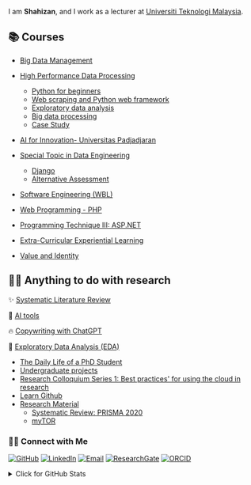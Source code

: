 
I am  __Shahizan__, and I work as a lecturer at [Universiti Teknologi Malaysia](https://www.utm.my).

## 📚 Courses
- [Big Data Management](https://github.com/drshahizan/BDM)
- [High Performance Data Processing](https://github.com/drshahizan/HPDP)
  -   [Python for beginners](https://github.com/drshahizan/python-tutorial)
  -   [Web scraping and Python web framework](https://github.com/drshahizan/python-web)
  -   [Exploratory data analysis](https://github.com/drshahizan/Python_EDA)
  -   [Big data processing](https://github.com/drshahizan/Python-big-data)
  -   [Case Study](https://github.com/drshahizan/python-tutorial/blob/main/case-study.md)
- [AI for Innovation- Universitas Padjadjaran](https://github.com/drshahizan/AI-Innovation)
- [Special Topic in Data Engineering](https://github.com/drshahizan/special-topic-data-engineering)
  -   [Django](https://github.com/drshahizan/learn-django)
  -   [Alternative Assessment](https://github.com/drshahizan/SECP3843)

- [Software Engineering (WBL)](https://github.com/drshahizan/software-engineering)
- [Web Programming - PHP](https://github.com/drshahizan/learn-php)
- [Programming Technique III: ASP.NET](https://github.com/drshahizan/learn-aspnet)
- [Extra-Curricular Experiential Learning](https://github.com/drshahizan/courses/blob/main/UKQT3001/readme.md)
- [Value and Identity](https://github.com/drshahizan/courses/blob/main/ULRS1012/readme.md)

## 👨‍💻 Anything to do with research
✨ [Systematic Literature Review](https://drshahizan.gitbook.io/slr/)

📘 [AI tools](https://drshahizan.gitbook.io/ai-tools/)

🔥 [Copywriting with ChatGPT](https://drshahizan.gitbook.io/copywriting-chatgpt/)

📕 [Exploratory Data Analysis (EDA)](https://drshahizan.gitbook.io/eda1/)


- [The Daily Life of a PhD Student](https://github.com/drshahizan/phd)
- [Undergraduate projects](https://github.com/drshahizan/undergraduate-project)
- [Research Colloquium Series 1: Best practices' for using the cloud in research](https://github.com/drshahizan/learn-github)
- [Learn Github](https://github.com/drshahizan/learn-github)
- [Research Material](https://github.com/drshahizan/research-material)
  -   [Systematic Review: PRISMA 2020](https://github.com/drshahizan/research-material/tree/main/SLR)
  -   [myTOR](https://github.com/drshahizan/myTOR)

### 🙌🏻 Connect with Me
<p align="left">
    <a href="https://github.com/drshahizan" target="_blank"><img alt="GitHub" src="https://img.shields.io/badge/-@drshahizan-181717?style=flat-square&logo=GitHub&logoColor=white"></a>
    <a href="https://www.linkedin.com/in/drshahizan" target="_blank"><img alt="LinkedIn" src="https://img.shields.io/badge/-drshahizan-blue?style=flat-square&logo=Linkedin&logoColor=white&link=https://www.linkedin.com/in/drshahizan/"></a>
    <a href="mailto:shahizan@utm.my" target="_blank"><img alt="Email" src="https://img.shields.io/badge/-shahizan@utm.my-c14438?style=flat-square&logo=Gmail&logoColor=white&link=mailto:shahizan@utm.my.com"></a>
    <a href="https://www.researchgate.net/profile/Mohd-Othman-28" target="_blank"><img alt="ResearchGate" src="https://img.shields.io/badge/-ResearchGate-00CCBB?style=flat-square&logo=ResearchGate&logoColor=white"></a>
    <a href="https://orcid.org/0000-0003-4261-1873" target="_blank"><img alt="ORCID" src="https://img.shields.io/badge/-ORCID-A6CE39?style=flat-square&logo=ORCID&logoColor=white"></a>
</p>
  

<details>
<summary>Click for GitHub Stats</summary>
<p align="left">
    <img alt = "GitHub Stats" src="https://github-readme-stats.vercel.app/api?username=drshahizan&show_icons=true&hide=issues&icon_color=000000&hide_border=true&title_color=5391FE&text_color=555">
    <br>
    <img alt = "Top Language" src="https://github-readme-stats.vercel.app/api/top-langs/?username=drshahizan&hide=html,&hide_border=true&title_color=5391FE&text_color=555"
</p>
  
  ![Follower Badge](https://img.shields.io/github/followers/drshahizan)
  ![](https://hit.yhype.me/github/profile?user_id=81284918)
 
</details>
